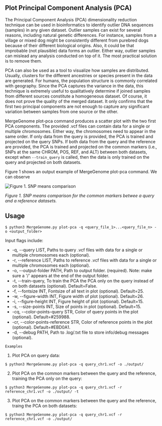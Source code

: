## Plot Principal Component Analysis (PCA)

The Principal Component Analysis (PCA) dimensionality reduction technique can be used in bioinformatics to identify outlier DNA sequences (samples) in any given dataset. Outlier samples can exist for several reasons, including natural genetic differences. For instance, samples from a village or mixed dog might be consistently different from purebred dogs because of their different biological origins. Also, it could be that improbable (not plausible) data forms an outlier. Either way, outlier samples can mislead any analysis conducted on top of it. The most practical solution is to remove them.

PCA can also be used as a tool to visualize how samples are distributed. Usually, clusters for the different ancestries or species present in the data are generated. For humans, the population structure is commonly correlated with geography. Since the PCA captures the variance in the data, this technique is extremely useful to qualitatively determine if joined samples from different sources constitute a homogeneous dataset. Of course, it does not prove the quality of the merged dataset. It only confirms that the first two principal components are not enough to capture any significant variation between samples from one source or the other.

MergeGenome plot-pca command produces a scatter plot with the two first PCA components. The provided .vcf files can contain data for a single or multiple chromosomes. Either way, the chromosomes need to appear in the same order. If only data from the query is provided, the PCA is trained and projected on the query SNPs. If both data from the query and the reference are provided, the PCA is trained and projected on the common markers (i.e., SNPs at the same CHROM, POS, REF, and ALT) between both datasets, except when `--train_query` is called, then the data is only trained on the query and projected on both datasets.

Figure 1 shows an output example of MergeGenome plot-pca command. We can observe 

![Figure 1. SNP means comparison](https://github.com/AI-sandbox/merge-vcf-files/blob/main/figures/snp_means_reference_and_query.png)

*Figure 1. SNP means comparison for the common markers betwee a query and a reference datasets.*

## Usage

```
$ python3 MergeGenome.py plot-pca -q <query_file_1>...<query_file_n> -o <output_folder>
```

Input flags include:

* -q, --query LIST, Paths to query .vcf files with data for a single or multiple chromosomes each (optional).
* -r, --reference LIST, Paths to reference .vcf files with data for a single or multiple chromosomes each (optional).
* -o, --output-folder PATH, Path to output folder. (required). Note: make sure a '/' appears at the end of the output folder.
* -t, --train-query, To train the PCA the PCA only on the query instead of on both datasets (optional). Default=False.
* -f, --fontsize INT, Fontsize of all text in plot (optional). Default=25.
* -w, --figure-width INT, Figure width of plot (optional). Default=26.
* -i, --figure-height INT, Figure height of plot (optional). Default=15.
* -s, --size-points INT, Size of points in plot (optional). Default=15.
* -cq, --color-points-query STR, Color of query points in the plot (optional). Default=#259988.
* -cr, --color-points-reference STR, Color of reference points in the plot (optional). Default=#EBD0A1.
* -d, --debug PATH, Path to .log/.txt file to store info/debug messages (optional).

`Examples`

1. Plot PCA on query data:

```
$ python3 MergeGenome.py plot-pca -q query_chr1.vcf -o ./output/
```

2. Plot PCA on the common markers between the query and the reference, training the PCA only on the query:

```
$ python3 MergeGenome.py plot-pca -q query_chr1.vcf -r reference_chr1.vcf -o ./output/ -t
```

3. Plot PCA on the common markers between the query and the reference, traing the PCA on both datasets:

```
$ python3 MergeGenome.py plot-pca -q query_chr1.vcf -r reference_chr1.vcf -o ./output/
```
